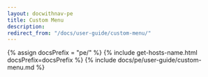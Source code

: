 ```yaml
---
layout: docwithnav-pe
title: Custom Menu
description:  
redirect_from: "/docs/user-guide/custom-menu/"
---
```


{% assign docsPrefix = "pe/" %}
{% include get-hosts-name.html docsPrefix=docsPrefix %}
{% include docs/pe/user-guide/custom-menu.md %}
